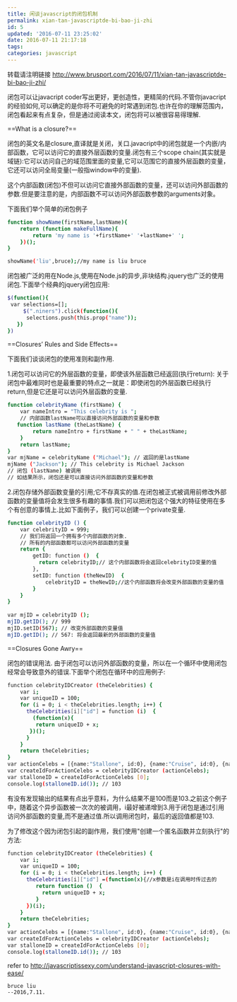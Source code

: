 ```yaml
---
title: 闲谈javascript的闭包机制
permalink: xian-tan-javascriptde-bi-bao-ji-zhi
id: 5
updated: '2016-07-11 23:25:02'
date: 2016-07-11 21:17:18
tags:
categories: javascript
---
```



转载请注明链接 http://www.brusport.com/2016/07/11/xian-tan-javascriptde-bi-bao-ji-zhi/

闭包可以让javacript coder写出更好，更创造性，更精简的代码.不管你javacript的经验如何,可以确定的是你将不可避免的时常遇到闭包.也许在你的理解范围内，闭包看起来有点复杂，但是通过阅读本文，闭包将可以被很容易得理解.

==What is a closure?==

闭包的英文名是closure,直译就是关闭，关口.javacript中的闭包就是一个内嵌/内部函数，它可以访问它的直接外层函数的变量.闭包有三个scope chain(其实就是域链):它可以访问自己的域范围里面的变量,它可以范围它的直接外层函数的变量，它还可以访问全局变量(一般指window中的变量).

这个内部函数(闭包)不但可以访问它直接外部函数的变量，还可以访问外部函数的参数.但是要注意的是，内部函数不可以访问外部函数参数的arguments对象。

下面我们举个简单的闭包例子
``` bash
function showName(firstName,lastName){
	return (function makeFullName){
		return 'my name is '+firstName+' '+lastName+' ';
	})();
}

showName('liu',bruce);//my name is liu bruce
```
闭包被广泛的用在Node.js,使用在Node.js的异步,非块结构.jquery也广泛的使用闭包.下面举个经典的jquery闭包应用:
``` bash
$(function(){
 var selections=[];
     $(".niners").click(function(){
      selections.push(this.prop("name"));
   })
})

```
<!--more-->

==Closures’ Rules and Side Effects==

下面我们谈谈闭包的使用准则和副作用.

1.闭包可以访问它的外层函数的变量，即使该外层函数已经返回(执行return):
  关于闭包中最难同时也是最重要的特点之一就是：即使闭包的外层函数已经执行return,但是它还是可以访问外层函数的变量.

``` bash
function celebrityName (firstName) {
    var nameIntro = "This celebrity is ";
    // 内部函数lastName可以直接访问外部函数的变量和参数
   function lastName (theLastName) {
        return nameIntro + firstName + " " + theLastName;
    }
    return lastName;
}
var mjName = celebrityName ("Michael"); // 返回的是lastName
mjName ("Jackson"); // This celebrity is Michael Jackson
// 闭包 (lastName) 被调用
// 如结果所示，闭包还是可以直接访问外部函数的变量和参数
```

2.闭包存储外部函数变量的引用;它不存真实的值.在闭包被正式被调用前修改外部函数的变量值将会发生很多有趣的事情.我们可以把闭包这个强大的特征使用在多个有创意的事情上.比如下面例子，我们可以创建一个private变量.
``` bash
function celebrityID () {
    var celebrityID = 999;
    // 我们将返回一个拥有多个内部函数的对象.
    // 所有的内部函数都可以访问外部函数的变量
    return {
        getID: function ()  {
          return celebrityID;// 这个内部函数将会返回celebrityID变量的值​
        },
        setID: function (theNewID)  {
            celebrityID = theNewID;//这个内部函数将会改变外部函数的变量的值
        }
    }
}
​
​var mjID = celebrityID ();
mjID.getID(); // 999​
mjID.setID(567); // 改变外部函数的变量值
mjID.getID(); // 567: 将会返回最新的外部函数的变量值
```

==Closures Gone Awry==

闭包的错误用法.
由于闭包可以访问外部函数的变量，所以在一个循环中使用闭包经常会导致意外的错误.下面举个闭包在循环中的应用例子:
``` bash
​function celebrityIDCreator (theCelebrities) {
    var i;
    var uniqueID = 100;
    for (i = 0; i < theCelebrities.length; i++) {
      theCelebrities[i]["id"] = function (i)  {
        (function(x){
         return uniqueID + x;
       })();
      }
    }
    return theCelebrities;
}
​var actionCelebs = [{name:"Stallone", id:0}, {name:"Cruise", id:0}, {name:"Willis", id:0}];
​var createIdForActionCelebs = celebrityIDCreator (actionCelebs);
​var stalloneID = createIdForActionCelebs [0];
console.log(stalloneID.id()); // 103
```
有没有发现输出的结果有点出乎意料，为什么结果不是100而是103.之前这个例子中，随着这个异步函数被一次次的被调用，i最好被递增到3.用于闭包是通过引用访问外部函数的变量,而不是通过值.所以调用闭包时，最后的返回值都是103.

为了修改这个因为闭包引起的副作用，我们使用"创建一个匿名函数并立刻执行"的方法:
``` bash
​function celebrityIDCreator (theCelebrities) {
    var i;
    var uniqueID = 100;
    for (i = 0; i < theCelebrities.length; i++) {
      theCelebrities[i]["id"] =(function(x){//x参数是i在调用时传过去的
         return function ()  {
           return uniqueID + x;
         }
      })(i);
    }
    return theCelebrities;
}
​var actionCelebs = [{name:"Stallone", id:0}, {name:"Cruise", id:0}, {name:"Willis", id:0}];
​var createIdForActionCelebs = celebrityIDCreator (actionCelebs);
​var stalloneID = createIdForActionCelebs [0];
console.log(stalloneID.id()); // 103
```

refer to http://javascriptissexy.com/understand-javascript-closures-with-ease/


```
bruce liu                                                                --2016,7.11.
```



